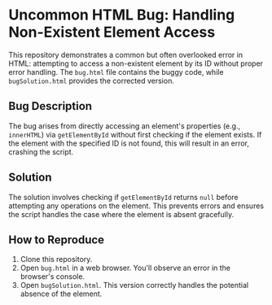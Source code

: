 # Uncommon HTML Bug: Handling Non-Existent Element Access

This repository demonstrates a common but often overlooked error in HTML: attempting to access a non-existent element by its ID without proper error handling.  The `bug.html` file contains the buggy code, while `bugSolution.html` provides the corrected version.

## Bug Description

The bug arises from directly accessing an element's properties (e.g., `innerHTML`) via `getElementById` without first checking if the element exists.  If the element with the specified ID is not found, this will result in an error, crashing the script.

## Solution

The solution involves checking if `getElementById` returns `null` before attempting any operations on the element.  This prevents errors and ensures the script handles the case where the element is absent gracefully.

## How to Reproduce

1. Clone this repository.
2. Open `bug.html` in a web browser.  You'll observe an error in the browser's console.
3. Open `bugSolution.html`.  This version correctly handles the potential absence of the element.